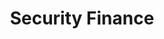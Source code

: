 ---
title: Security Finance
slug: security-finance
updated-on: '2024-05-30T13:44:31.749Z'
created-on: '2024-05-30T13:41:46.671Z'
published-on: '2024-05-30T13:54:32.469Z'
f_city-state-2:
- cms/city/brunswick-ga.md
- cms/city/canton-ga.md
- cms/city/statesboro-ga.md
- cms/city/albany-ga.md
- cms/city/covington-ga.md
- cms/city/douglas-ga.md
- cms/city/jesup-ga.md
- cms/city/gainesville-ga.md
- cms/city/macon-ga.md
- cms/city/newnan-ga.md
- cms/city/commerce-ga.md
- cms/city/cartersville-ga.md
- cms/city/galesburg-il.md
- cms/city/quincy-il.md
- cms/city/belleville-il.md
- cms/city/kankakee-il.md
- cms/city/champaign-il.md
- cms/city/springfield-il.md
- cms/city/bloomington-il.md
- cms/city/peoria-il.md
- cms/city/crest-hill-il.md
- cms/city/rock-island-il.md
- cms/city/machesney-park-il.md
f_locations:
- cms/payday-loan/security-finance-26261.md
- cms/payday-loan/security-finance-26262.md
- cms/payday-loan/security-finance-26263.md
- cms/payday-loan/security-finance-26264.md
- cms/payday-loan/security-finance-26265.md
- cms/payday-loan/security-finance-26266.md
- cms/payday-loan/security-finance-26267.md
- cms/payday-loan/security-finance-26268.md
- cms/payday-loan/security-finance-26269.md
- cms/payday-loan/security-finance-26270.md
- cms/payday-loan/security-finance-26271.md
- cms/payday-loan/security-finance-26272.md
- cms/payday-loan/security-finance-26273.md
- cms/payday-loan/security-finance-26274.md
- cms/payday-loan/security-finance-26275.md
- cms/payday-loan/security-finance-26276.md
- cms/payday-loan/security-finance-26277.md
- cms/payday-loan/security-finance-26278.md
- cms/payday-loan/security-finance-26279.md
- cms/payday-loan/security-finance-26280.md
- cms/payday-loan/security-finance-26281.md
- cms/payday-loan/security-finance-26282.md
- cms/payday-loan/security-finance-26283.md
f_states:
- cms/state/georgia.md
- cms/state/illinois.md
layout: '[company].html'
tags: company
---